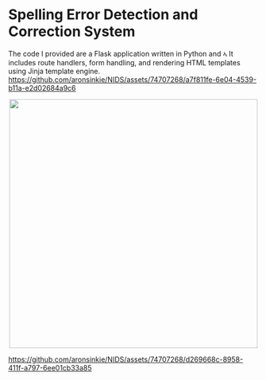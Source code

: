 # Spelling Error Detection and Correction System 
The code I provided are a Flask application written in Python and ኣ
It includes route handlers, form handling, and rendering HTML templates using Jinja template engine. 
https://github.com/aronsinkie/NIDS/assets/74707268/a7f811fe-6e04-4539-b11a-e2d02684a9c6

<p align="center">
  <img src="https://github.com/aronsinkie/NIDS/assets/74707268/3ebd9e6c-f5c5-481a-add2-8cf741b72aec" width="500">
</p>



https://github.com/aronsinkie/NIDS/assets/74707268/d269668c-8958-411f-a797-6ee01cb33a85

